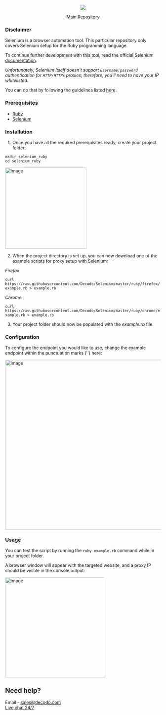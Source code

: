 <p align="center">
    <a href="https://decodo.com/"><img src="https://github.com/user-attachments/assets/209d01f2-3931-4e77-a6f3-0028b1ee2b72"></a>
  </a>
</p>

<p align="center">
    <a href="https://github.com/Decodo/Decodo"> Main Repository </a>
</p>

### Disclaimer

Selenium is a browser automation tool. This particular repository only covers Selenium setup for the Ruby programming language.

To continue further development with this tool, read the official Selenium [documentation](https://ruby-doc.org/).

*Unfortunately, Selenium itself doesn't support `username:password` authentication for `HTTP/HTTPs` proxies; therefore, you'll need to have your IP whitelisted.*

You can do that by following the guidelines listed [here](https://help.decodo.com/docs/proxy-authentication).

### Prerequisites

- [Ruby](https://www.ruby-lang.org/en/)
- [Selenium](https://rubygems.org/gems/selenium-webdriver)

### Installation

1. Once you have all the required prerequisites ready, create your project folder:

```
mkdir selenium_ruby
cd selenium_ruby
```
<img width="263" alt="image" src="https://github.com/user-attachments/assets/5b6c6d06-f5d0-4d14-aa9c-a9fcbbcb1feb" />

2. When the project directory is set up, you can now download one of the example scripts for proxy setup with Selenium:

*Firefox*

```curl https://raw.githubusercontent.com/Decodo/Selenium/master/ruby/firefox/example.rb > example.rb```

*Chrome*

```curl https://raw.githubusercontent.com/Decodo/Selenium/master/ruby/chrome/example.rb > example.rb```

3. Your project folder should now be populated with the *example.rb* file.

### Configuration

To configure the endpoint you would like to use, change the example endpoint within the punctuation marks ('') here:

<img width="550" alt="image" src="https://github.com/user-attachments/assets/a3ccdf8e-c050-440a-b097-87027ffeb2f6" />

### Usage

You can test the script by running the `ruby example.rb` command while in your project folder.

A browser window will appear with the targeted website, and a proxy IP should be visible in the console output:

<img width="324" alt="image" src="https://github.com/user-attachments/assets/dadbe3c5-a9e3-41e3-9cfa-c43976fe1527" />

## Need help?
Email - sales@decodo.com
<br><a href="https://direct.lc.chat/12092754/">Live chat 24/7</a>
